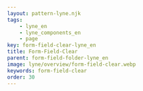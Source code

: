 ```yaml
---
layout: pattern-lyne.njk
tags: 
    - lyne_en
    - lyne_components_en
    - page
key: form-field-clear-lyne_en
title: Form-Field-Clear
parent: form-field-folder-lyne_en
image: lyne/overview/form-field-clear.webp
keywords: form-field-clear
order: 30
---
```

